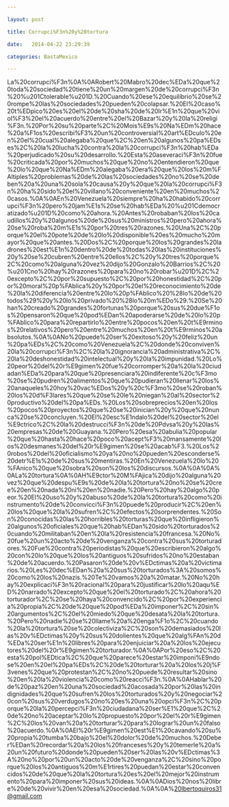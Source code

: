 ```yaml
---

layout: post

title: Corrupci%F3n%20y%20tortura

date:   2014-04-22 23:29:39

categories: BastaMexico

---
```

La%20corrupci%F3n%0A%0ARobert%20Mabro%20dec%EDa%20que%20toda%20sociedad%20tiene%20un%20margen%20de%20corrupci%F3n%20%u201Ctolerable%u201D.%20Cuando%20ese%20equilibrio%20se%20rompe%20las%20sociedades%20pueden%20colapsar.%20El%20caso%20t%EDpico%20es%20el%20de%20sha%20de%20Ir%E1n%20que%20viol%F3%20el%20acuerdo%20entre%20el%20Bazar%20y%20la%20religi%F3n.%20Por%20su%20parte%2C%20Mois%E9s%20Na%EDm%20hace%20a%F1os%20escribi%F3%20un%20controversial%20art%EDculo%20en%20el%20cual%20alegaba%20que%2C%20en%20algunos%20pa%EDses%2C%20la%20lucha%20contra%20la%20corrupci%F3n%20hab%EDa%20perjudicado%20su%20desarrollo.%20Esta%20aseveraci%F3n%20fue%20criticada%20por%20muchos%20que%20no%20entendieron%20que%20lo%20que%20Na%EDm%20alegaba%20era%20que%20los%20m%FAltiples%20problemas%20de%20las%20sociedades%20no%20se%20deben%20a%20una%20sola%20causa%20y%20que%20la%20corrupci%F3n%20ha%20sido%20el%20villano%20conveniente%20en%20muchos%20casos.%0A%0AEn%20Venezuela%20siempre%20ha%20habido%20corrupci%F3n%20pero%20jam%E1s%20se%20hab%EDa%20%u201Cdemocratizado%u201D%20como%20ahora.%20Antes%20robaban%20los%20caudillos%20y%20algunos%20de%20sus%20ministros%20pero%20ahora%20se%20roba%20m%E1s%20por%20tres%20razones.%20Una%2C%20porque%20el%20pote%20de%20lo%20disponible%20es%20mucho%20mayor%20que%20antes.%20Dos%2C%20porque%20los%20grandes%20ladrones%20est%E1n%20dentro%20de%20todas%20las%20instituciones%20y%20se%20cubren%20entre%20ellos%2C%20y%20tres%20porque%2C%20como%20alguna%20vez%20dijo%20Gonzalo%20Barrios%2C%20%u201Cno%20hay%20razones%20para%20no%20robar%u201D%2C%20excepto%2C%20por%20supuesto%2C%20por%20honestidad%2C%20por%20moral%20p%FAblica%20y%20por%20el%20reconocimiento%20de%20la%20diferencia%20entre%20lo%20p%FAblico%20%28lo%20de%20todos%29%20y%20lo%20privado%20%28lo%20m%EDo%29.%20Se%20han%20creado%20grandes%20fortunas%20porque%20sus%20due%F1os%20pensaron%20que%20pod%EDan%20apoderarse%20de%20lo%20p%FAblico%20para%20repartirlo%20entre%20pocos%20en%20t%E9rminos%20relativos%20pero%20entre%20muchos%20en%20t%E9rminos%20absolutos.%0A%0ANo%20puede%20ser%20exitoso%20y%20feliz%20un%20pa%EDs%2C%20como%20Venezuela%2C%20donde%20conviven%20la%20corrupci%F3n%2C%20la%20ignorancia%20administrativa%2C%20la%20deshonestidad%20intelectual%20y%20la%20impunidad.%20Lo%20peor%20del%20r%E9gimen%20fue%20corromper%20a%20la%20ciudadan%EDa%20para%20que%20presenciara%20indiferente%20c%F3mo%20se%20pudren%20alimentos%20que%20pudieran%20llenar%20los%20anaqueles%20hoy%20vac%EDos%20y%20c%F3mo%20se%20roban%20los%20d%F3lares%20que%20se%20le%20niegan%20al%20sector%20productivo%20del%20pa%EDs.%20Los%20sobreprecios%20en%20los%20pocos%20proyectos%20que%20se%20inician%20y%20que%20nunca%20se%20concluyen.%20El%20esc%E1ndalo%20del%20sector%20el%E9ctrico%2C%20la%20destrucci%F3n%20de%20Pdvsa%20y%20las%20empresas%20de%20Guayana.%20Pero%20esa%20abulia%20popular%20que%20hasta%20hace%20poco%20acept%F3%20mansamente%20los%20desmanes%20del%20r%E9gimen%20se%20acab%F3.%20Los%20robos%20del%20oficialismo%20ya%20no%20pueden%20esconderse%20detr%E1s%20de%20sus%20mentiras.%20En%20Venezuela%20lo%20%FAnico%20que%20sobra%20son%20los%20discursos.%0A%0A%0A%0ALa%20tortura%0A%0AH%E9ctor%20M%FAjica%20dijo%20alguna%20vez%20que%20despu%E9s%20de%20la%20tortura%20no%20se%20cree%20en%20nada%20ni%20en%20nadie.%20Pero%20hay%20algo%20peor.%20El%20uso%20y%20abuso%20de%20la%20tortura%20como%20instrumento%20de%20convicci%F3n%20puede%20producir%2C%20en%20los%20que%20la%20sufren%2C%20efectos%20sorprendentes.%20Son%20conocidas%20las%20horribles%20torturas%20que%20infligieron%20algunos%20oficiales%20que%20hab%EDan%20sido%20torturados%20cuando%20militaban%20en%20la%20resistencia%20francesa.%20No%20fue%20un%20acto%20de%20venganza%20contra%20sus%20torturadores.%20Fue%20contra%20periodistas%20que%20escribieron%20algo%20con%20lo%20que%20los%20antiguos%20sufridos%20no%20estaban%20de%20acuerdo.%20Pasaron%20de%20v%EDctimas%20a%20victimarios.%20Les%20dec%EDan%20a%20sus%20torturados%3A%20somos%20como%20los%20nazis.%20Te%20vamos%20a%20matar.%20No%20hay%20explicaci%F3n%20racional%20para%20justificar%20lo%20aqu%ED%20narrado%20excepto%20que%20el%20torturado%2C%20ahora%20torturador%2C%20se%20haya%20convencido%2C%20por%20experiencia%20propia%2C%20de%20que%20pod%EDa%20imponer%2C%20sin%20argumentos%2C%20el%20miedo%20que%20desata%20la%20tortura.%20Pero%20nadie%20se%20llame%20a%20enga%F1o%2C%20cuando%20la%20tortura%20se%20colectiviza%2C%20son%20demasiados%20las%20v%EDctimas%20y%20sus%20dolientes%20que%20alg%FAn%20d%EDa%20ser%E1n%20libres%20para%20enjuiciar%20a%20los%20ejecutores%20del%20r%E9gimen%20torturador.%0A%0APor%20eso%2C%20esta%20pol%EDtica%2C%20que%20parece%20estar%20imponi%E9ndose%20en%20el%20pa%EDs%2C%20de%20torturar%20a%20los%20j%F3venes%20que%20protestan%2C%20no%20puede%20resultar%20sino%20en%20la%20violencia%20como%20reacci%F3n.%0A%0AHablar%20de%20paz%20en%20una%20sociedad%20acosada%20por%20las%20indignidades%20que%20sufren%20los%20torturados%20y%20negociar%20con%20sus%20verdugos%20no%20es%20una%20opci%F3n%2C%20porque%20la%20percepci%F3n%20ciudadana%20ser%E1%20que%2C%20de%20no%20aceptar%20lo%20propuesto%20por%20el%20r%E9gimen%2C%20los%20van%20a%20torturar%20para%20lograr%20un%20falso%20acuerdo.%0A%0AEl%20r%E9gimen%20est%E1%20cavando%20su%20propia%20tumba%20bajo%20el%20dolor%20de%20muchos.%20Deber%EDan%20recordar%20a%20los%20franceses%20y%20temerle%20a%20un%20futuro%20donde%20pueden%20ser%20las%20v%EDctimas%3A%20no%20por%20un%20acto%20de%20venganza%2C%20sino%20porque%20los%20antiguos%20m%E1rtires%20puedan%20estar%20convencidos%20de%20que%20la%20tortura%20es%20el%20mejor%20instrumento%20para%20imponer%20sus%20ideas.%0A%0ADios%20nos%20libre%20de%20vivir%20en%20esa%20sociedad.%0A%0A%20lbertoquiros31@gmail.com
